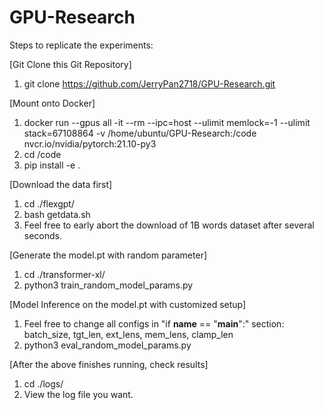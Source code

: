 # GPU-Research


Steps to replicate the experiments:


[Git Clone this Git Repository]
1. git clone https://github.com/JerryPan2718/GPU-Research.git


[Mount onto Docker]
1. docker run --gpus all -it --rm --ipc=host --ulimit memlock=-1 --ulimit stack=67108864 -v /home/ubuntu/GPU-Research:/code nvcr.io/nvidia/pytorch:21.10-py3
2. cd /code
3. pip install -e .


[Download the data first]
1. cd ./flexgpt/
2. bash getdata.sh
3. Feel free to early abort the download of 1B words dataset after several seconds.


[Generate the model.pt with random parameter]
1. cd ./transformer-xl/
2. python3 train_random_model_params.py 


[Model Inference on the model.pt with customized setup]
1. Feel free to change all configs in "if __name__ == "__main__":" section: batch_size, tgt_len, ext_lens, mem_lens, clamp_len
2. python3 eval_random_model_params.py 


[After the above finishes running, check results]
1. cd ./logs/
2. View the log file you want.

